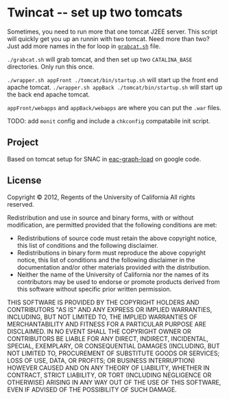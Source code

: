 Twincat -- set up two tomcats
===============

Sometimes, you need to run more that one tomcat J2EE server.
This script will quickly get you up an runnin with two tomcat.
Need more than two?  Just add more names in the for loop in
[`grabcat.sh`](https://github.com/tingletech/twincat/blob/master/grabcat.sh#L32)
file.

`./grabcat.sh` will grab tomcat, and then set up two `CATALINA_BASE`
directories.  Only run this once.

`./wrapper.sh appFront ./tomcat/bin/startup.sh` will start up the front end apache tomcat.
`./wrapper.sh appBack ./tomcat/bin/startup.sh` will start up the back end apache tomcat.

`appFront/webapps` and `appBack/webapps` are where you can put the `.war` files.

TODO: add `monit` config and include a `chkconfig` compatabile init script.

Project
------
Based on tomcat setup for SNAC in [eac-graph-load](https://code.google.com/p/eac-graph-load/source/browse/servers/) on google code.

License
-------
Copyright © 2012, Regents of the University of California
All rights reserved.

Redistribution and use in source and binary forms, with or without 
modification, are permitted provided that the following conditions are met:

- Redistributions of source code must retain the above copyright notice, 
  this list of conditions and the following disclaimer.
- Redistributions in binary form must reproduce the above copyright notice, 
  this list of conditions and the following disclaimer in the documentation 
  and/or other materials provided with the distribution.
- Neither the name of the University of California nor the names of its
  contributors may be used to endorse or promote products derived from this 
  software without specific prior written permission.

THIS SOFTWARE IS PROVIDED BY THE COPYRIGHT HOLDERS AND CONTRIBUTORS "AS IS" 
AND ANY EXPRESS OR IMPLIED WARRANTIES, INCLUDING, BUT NOT LIMITED TO, THE 
IMPLIED WARRANTIES OF MERCHANTABILITY AND FITNESS FOR A PARTICULAR PURPOSE 
ARE DISCLAIMED. IN NO EVENT SHALL THE COPYRIGHT OWNER OR CONTRIBUTORS BE 
LIABLE FOR ANY DIRECT, INDIRECT, INCIDENTAL, SPECIAL, EXEMPLARY, OR 
CONSEQUENTIAL DAMAGES (INCLUDING, BUT NOT LIMITED TO, PROCUREMENT OF 
SUBSTITUTE GOODS OR SERVICES; LOSS OF USE, DATA, OR PROFITS; OR BUSINESS 
INTERRUPTION) HOWEVER CAUSED AND ON ANY THEORY OF LIABILITY, WHETHER IN 
CONTRACT, STRICT LIABILITY, OR TORT (INCLUDING NEGLIGENCE OR OTHERWISE) 
ARISING IN ANY WAY OUT OF THE USE OF THIS SOFTWARE, EVEN IF ADVISED OF THE 
POSSIBILITY OF SUCH DAMAGE.
